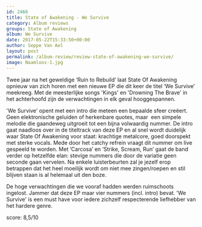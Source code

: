 ```yaml
---
id: 2466
title: State of Awakening - We Survive
category: Album reviews
groups: State of Awakening
album: We Survive
date: 2017-05-22T15:33:50+00:00
author: Seppe Van Ael
layout: post
permalink: /album-review/review-state-of-awakening-we-survive/
image: Naamloos-1.jpg
---
```

Twee jaar na het geweldige ‘Ruin to Rebuild’ laat State Of Awakening opnieuw van zich horen met een nieuwe EP die dit keer de titel ‘We Survive’ meekreeg. Met de meesterlijke songs 'Kings' en 'Drowning The Brave' in het achterhoofd zijn de verwachtingen in elk geval hooggespannen.

'We Survive' opent met een intro die meteen een bepaalde sfeer creëert. Geen elektronische geluiden of herkenbare quotes, maar  een simpele melodie die gaandeweg uitgroeit tot een bijna volwaardig nummer. De intro gaat naadloos over in de titeltrack van deze EP en al snel wordt duidelijk waar State Of Awakening voor staat: krachtige metalcore, goed doorspekt met sterke vocals. Mede door het catchy refrein vraagt dit nummer om live gespeeld te worden. Met ‘Carcosa’ en ‘Strike, Scream, Run’ gaat de band verder op hetzelfde elan: stevige nummers die door de variatie geen seconde gaan vervelen. Na enkele luisterbeurten zal je jezelf erop betrappen dat het heel moeilijk wordt om niet mee zingen/roepen en stil blijven staan is al helemaal uit den boze.

De hoge verwachtingen die we vooraf hadden werden ruimschoots ingelost. Jammer dat deze EP maar vier nummers (incl. intro) bevat. 'We Survive' is een must have voor iedere zichzelf respecterende liefhebber van het hardere genre.

score: 8,5/10
